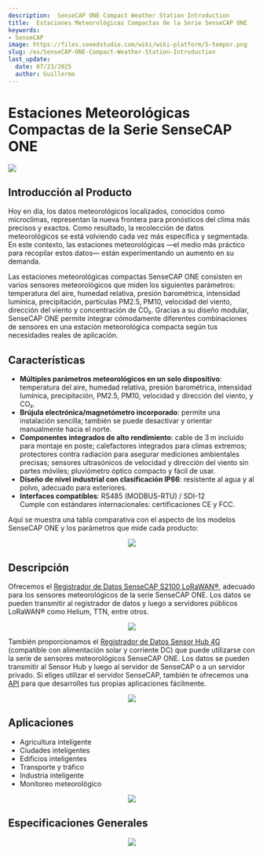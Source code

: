 ```yaml
---
description:  SenseCAP ONE Compact Weather Station Introduction
title:  Estaciones Meteorológicas Compactas de la Serie SenseCAP ONE
keywords:
- SenseCAP
image: https://files.seeedstudio.com/wiki/wiki-platform/S-tempor.png
slug: /es/SenseCAP-ONE-Compact-Weather-Station-Introduction
last_update:
  date: 07/23/2025
  author: Guillermo
---
```


# Estaciones Meteorológicas Compactas de la Serie SenseCAP ONE

<p style={{textAlign: 'center'}}><a href="https://www.seeedstudio.com/SenseCAPONE-S900-9in1-Compact-Weather-Sensor-p-4881.html?utm_source=wiki" target="_blank"><img src="https://files.seeedstudio.com/wiki/SenseCAP%20ONE%20Compact%20Weather%20Sensor_/1.png" border="0" /></a></p>

## Introducción al Producto

Hoy en día, los datos meteorológicos localizados, conocidos como microclimas, representan la nueva frontera para pronósticos del clima más precisos y exactos. Como resultado, la recolección de datos meteorológicos se está volviendo cada vez más específica y segmentada. En este contexto, las estaciones meteorológicas —el medio más práctico para recopilar estos datos— están experimentando un aumento en su demanda.

Las estaciones meteorológicas compactas SenseCAP ONE consisten en varios sensores meteorológicos que miden los siguientes parámetros: temperatura del aire, humedad relativa, presión barométrica, intensidad lumínica, precipitación, partículas PM2.5, PM10, velocidad del viento, dirección del viento y concentración de CO₂. Gracias a su diseño modular, SenseCAP ONE permite integrar cómodamente diferentes combinaciones de sensores en una estación meteorológica compacta según tus necesidades reales de aplicación.

## Características

- **Múltiples parámetros meteorológicos en un solo dispositivo**: temperatura del aire, humedad relativa, presión barométrica, intensidad lumínica, precipitación, PM2.5, PM10, velocidad y dirección del viento, y CO₂.
- **Brújula electrónica/magnetómetro incorporado**: permite una instalación sencilla; también se puede desactivar y orientar manualmente hacia el norte.
- **Componentes integrados de alto rendimiento**: cable de 3 m incluido para montaje en poste; calefactores integrados para climas extremos; protectores contra radiación para asegurar mediciones ambientales precisas; sensores ultrasónicos de velocidad y dirección del viento sin partes móviles; pluviómetro óptico compacto y fácil de usar.
- **Diseño de nivel industrial con clasificación IP66**: resistente al agua y al polvo, adecuado para exteriores.
- **Interfaces compatibles**: RS485 (MODBUS-RTU) / SDI-12  
  Cumple con estándares internacionales: certificaciones CE y FCC.

Aquí se muestra una tabla comparativa con el aspecto de los modelos SenseCAP ONE y los parámetros que mide cada producto:

<div align="center"><img width={800} src="https://files.seeedstudio.com/wiki/SenseCAP%20ONE%20Compact%20Weather%20Sensor_/2.png"/></div>

## Descripción

Ofrecemos el [Registrador de Datos SenseCAP S2100 LoRaWAN®](https://www.seeedstudio.com/SenseCAP-S2100-LoRaWAN-Data-Logger-p-5361.html), adecuado para los sensores meteorológicos de la serie SenseCAP ONE. Los datos se pueden transmitir al registrador de datos y luego a servidores públicos LoRaWAN® como Helium, TTN, entre otros.

<div align="center"><img width={800} src="https://files.seeedstudio.com/wiki/SenseCAP%20ONE%20Compact%20Weather%20Sensor_/3.png"/></div>

También proporcionamos el [Registrador de Datos Sensor Hub 4G](https://solution.seeedstudio.com/product/sensor-hub-4g-data-logger/) (compatible con alimentación solar y corriente DC) que puede utilizarse con la serie de sensores meteorológicos SenseCAP ONE. Los datos se pueden transmitir al Sensor Hub y luego al servidor de SenseCAP o a un servidor privado. Si eliges utilizar el servidor SenseCAP, también te ofrecemos una [API](https://sensecap-docs.seeed.cc/introduction.html) para que desarrolles tus propias aplicaciones fácilmente.

<div align="center"><img width={800} src="https://sensecap-solution-upload.cdn.seeed.cn/cc/2020/05/Picture16.png?x-oss-process=image%2Fformat,webp"/></div>

## Aplicaciones

- Agricultura inteligente  
- Ciudades inteligentes  
- Edificios inteligentes  
- Transporte y tráfico  
- Industria inteligente  
- Monitoreo meteorológico

<div align="center"><img width={800} src="https://files.seeedstudio.com/wiki/SenseCAP%20ONE%20Compact%20Weather%20Sensor_/4.png"/></div>

## Especificaciones Generales

<div align="center"><img width={800} src="https://files.seeedstudio.com/wiki/SenseCAP%20ONE%20Compact%20Weather%20Sensor_/5.png"/></div>
